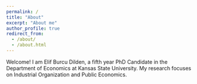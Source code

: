 ```yaml
---
permalink: /
title: "About"
excerpt: "About me"
author_profile: true
redirect_from: 
  - /about/
  - /about.html
---
```




Welcome! I am Elif Burcu Dilden, a fifth year PhD Candidate in the Department of Economics at Kansas State University.  My research focuses on Industrial Organization and Public Economics.
